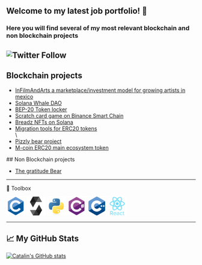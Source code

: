 ## Welcome to my latest job portfolio! 👋
### Here you will find several of my most relevant blockchain and non blockchain projects
![Twitter Follow](https://img.shields.io/twitter/follow/brandon_ponce1?style=social)
---
## Blockchain projects
<ul>
<li><a href="https://www.infilmandart.com/">InFilmAndArts a marketplace/investment model for growing artists in mexico<a/></li>
 
<li><a href="nftvoting-frontend.vercel.app">Solana Whale DAO<a/></li>
 
<li><a href="token-locker-three.vercel.app">BEP-20 Token locker<a/></li>
 
<li><a href="https://statsapp-theta.vercel.app/lucky-scratch">Scratch card game on Binance Smart Chain<a/></li>
 
<li><a href="https://www.breadz.io/">Breadz NFTs on Solana<a/></li>

<li><a href="sheebamigration-dapp-o9t2zo872-sheeba-inu.vercel.app">Migration tools for ERC20 tokens<a/></li>\
 
<li><a href="pizzly-bears-rk2343e6e-pizzlys.vercel.app">Pizzly bear project<a/></li>

<li><a href="https://m-coin.io/">M-coin ERC20 main ecosystem token<a/></li>
 
</ul>
## Non Blockchain projects
<ul>
<li>
<a href="https://www.thegratitudebear.com/about-us">The gratitude Bear<a/>
</li>
</ul>






---

🧰 Toolbox

<img src="https://github.com/devicons/devicon/blob/master/icons/c/c-original.svg" alt="C Logo" width="50" height="50"/> <img src="https://github.com/devicons/devicon/blob/master/icons/solidity/solidity-original.svg" alt="Solidity Logo" width="50" height="50"/> <img src="https://github.com/devicons/devicon/blob/master/icons/python/python-original.svg" alt="python" width="50" height="50"/> <img src="https://github.com/devicons/devicon/blob/master/icons/csharp/csharp-original.svg" alt="Solidity Logo" width="50" height="50"/> <img src="https://github.com/devicons/devicon/blob/master/icons/cplusplus/cplusplus-original.svg" alt="C Logo" width="50" height="50"/> <img src="https://github.com/devicons/devicon/blob/master/icons/react/react-original-wordmark.svg" alt="Solidity Logo" width="50" height="50"/>
 

---
## &#x1f4c8; My GitHub Stats

[![Catalin's GitHub stats](https://github-readme-stats.vercel.app/api?username=Br4ndonP0nce&theme=radical)](https://github.com/anuraghazra/github-readme-stats)

